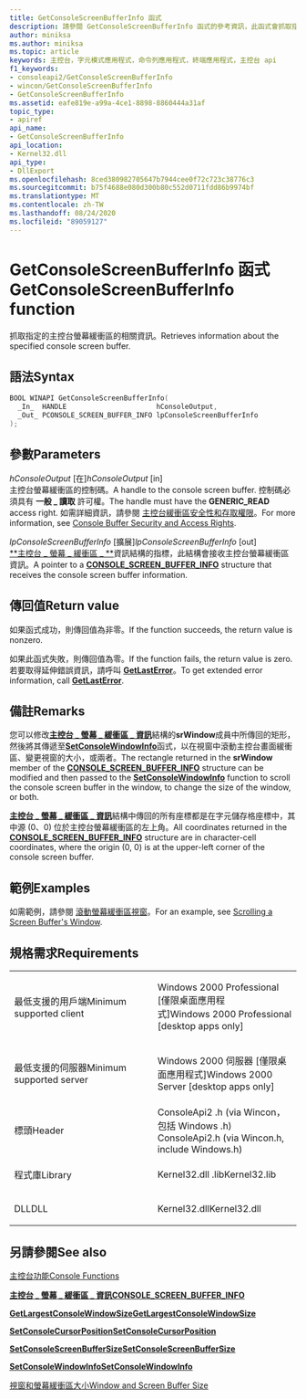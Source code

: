 ```yaml
---
title: GetConsoleScreenBufferInfo 函式
description: 請參閱 GetConsoleScreenBufferInfo 函式的參考資訊，此函式會抓取指定的主控台螢幕緩衝區的相關資訊。
author: miniksa
ms.author: miniksa
ms.topic: article
keywords: 主控台，字元模式應用程式，命令列應用程式，終端應用程式，主控台 api
f1_keywords:
- consoleapi2/GetConsoleScreenBufferInfo
- wincon/GetConsoleScreenBufferInfo
- GetConsoleScreenBufferInfo
ms.assetid: eafe819e-a99a-4ce1-8898-8860444a31af
topic_type:
- apiref
api_name:
- GetConsoleScreenBufferInfo
api_location:
- Kernel32.dll
api_type:
- DllExport
ms.openlocfilehash: 8ced380982705647b7944cee0f72c723c38776c3
ms.sourcegitcommit: b75f4688e080d300b80c552d0711fdd86b9974bf
ms.translationtype: MT
ms.contentlocale: zh-TW
ms.lasthandoff: 08/24/2020
ms.locfileid: "89059127"
---
```

# <a name="getconsolescreenbufferinfo-function"></a><span data-ttu-id="9c80a-104">GetConsoleScreenBufferInfo 函式</span><span class="sxs-lookup"><span data-stu-id="9c80a-104">GetConsoleScreenBufferInfo function</span></span>


<span data-ttu-id="9c80a-105">抓取指定的主控台螢幕緩衝區的相關資訊。</span><span class="sxs-lookup"><span data-stu-id="9c80a-105">Retrieves information about the specified console screen buffer.</span></span>

<a name="syntax"></a><span data-ttu-id="9c80a-106">語法</span><span class="sxs-lookup"><span data-stu-id="9c80a-106">Syntax</span></span>
------

```C
BOOL WINAPI GetConsoleScreenBufferInfo(
  _In_  HANDLE                      hConsoleOutput,
  _Out_ PCONSOLE_SCREEN_BUFFER_INFO lpConsoleScreenBufferInfo
);
```

<a name="parameters"></a><span data-ttu-id="9c80a-107">參數</span><span class="sxs-lookup"><span data-stu-id="9c80a-107">Parameters</span></span>
----------

<span data-ttu-id="9c80a-108">*hConsoleOutput* \[在\]</span><span class="sxs-lookup"><span data-stu-id="9c80a-108">*hConsoleOutput* \[in\]</span></span>  
<span data-ttu-id="9c80a-109">主控台螢幕緩衝區的控制碼。</span><span class="sxs-lookup"><span data-stu-id="9c80a-109">A handle to the console screen buffer.</span></span> <span data-ttu-id="9c80a-110">控制碼必須具有 **一般 \_ 讀取** 許可權。</span><span class="sxs-lookup"><span data-stu-id="9c80a-110">The handle must have the **GENERIC\_READ** access right.</span></span> <span data-ttu-id="9c80a-111">如需詳細資訊，請參閱 [主控台緩衝區安全性和存取權限](console-buffer-security-and-access-rights.md)。</span><span class="sxs-lookup"><span data-stu-id="9c80a-111">For more information, see [Console Buffer Security and Access Rights](console-buffer-security-and-access-rights.md).</span></span>

<span data-ttu-id="9c80a-112">*lpConsoleScreenBufferInfo* \[擴展\]</span><span class="sxs-lookup"><span data-stu-id="9c80a-112">*lpConsoleScreenBufferInfo* \[out\]</span></span>  
<span data-ttu-id="9c80a-113">[\*\*主控台 \_ 螢幕 \_ 緩衝區 \_ \*\*](console-screen-buffer-info-str.md)資訊結構的指標，此結構會接收主控台螢幕緩衝區資訊。</span><span class="sxs-lookup"><span data-stu-id="9c80a-113">A pointer to a [**CONSOLE\_SCREEN\_BUFFER\_INFO**](console-screen-buffer-info-str.md) structure that receives the console screen buffer information.</span></span>

<a name="return-value"></a><span data-ttu-id="9c80a-114">傳回值</span><span class="sxs-lookup"><span data-stu-id="9c80a-114">Return value</span></span>
------------

<span data-ttu-id="9c80a-115">如果函式成功，則傳回值為非零。</span><span class="sxs-lookup"><span data-stu-id="9c80a-115">If the function succeeds, the return value is nonzero.</span></span>

<span data-ttu-id="9c80a-116">如果此函式失敗，則傳回值為零。</span><span class="sxs-lookup"><span data-stu-id="9c80a-116">If the function fails, the return value is zero.</span></span> <span data-ttu-id="9c80a-117">若要取得延伸錯誤資訊，請呼叫 [**GetLastError**](https://msdn.microsoft.com/library/windows/desktop/ms679360)。</span><span class="sxs-lookup"><span data-stu-id="9c80a-117">To get extended error information, call [**GetLastError**](https://msdn.microsoft.com/library/windows/desktop/ms679360).</span></span>

<a name="remarks"></a><span data-ttu-id="9c80a-118">備註</span><span class="sxs-lookup"><span data-stu-id="9c80a-118">Remarks</span></span>
-------

<span data-ttu-id="9c80a-119">您可以修改[**主控台 \_ 螢幕 \_ 緩衝區 \_ 資訊**](console-screen-buffer-info-str.md)結構的**srWindow**成員中所傳回的矩形，然後將其傳遞至[**SetConsoleWindowInfo**](setconsolewindowinfo.md)函式，以在視窗中滾動主控台畫面緩衝區、變更視窗的大小，或兩者。</span><span class="sxs-lookup"><span data-stu-id="9c80a-119">The rectangle returned in the **srWindow** member of the [**CONSOLE\_SCREEN\_BUFFER\_INFO**](console-screen-buffer-info-str.md) structure can be modified and then passed to the [**SetConsoleWindowInfo**](setconsolewindowinfo.md) function to scroll the console screen buffer in the window, to change the size of the window, or both.</span></span>

<span data-ttu-id="9c80a-120">[**主控台 \_ 螢幕 \_ 緩衝區 \_ 資訊**](console-screen-buffer-info-str.md)結構中傳回的所有座標都是在字元儲存格座標中，其中源 (0、0) 位於主控台螢幕緩衝區的左上角。</span><span class="sxs-lookup"><span data-stu-id="9c80a-120">All coordinates returned in the [**CONSOLE\_SCREEN\_BUFFER\_INFO**](console-screen-buffer-info-str.md) structure are in character-cell coordinates, where the origin (0, 0) is at the upper-left corner of the console screen buffer.</span></span>

<a name="examples"></a><span data-ttu-id="9c80a-121">範例</span><span class="sxs-lookup"><span data-stu-id="9c80a-121">Examples</span></span>
--------

<span data-ttu-id="9c80a-122">如需範例，請參閱 [滾動螢幕緩衝區視窗](scrolling-a-screen-buffer-s-window.md)。</span><span class="sxs-lookup"><span data-stu-id="9c80a-122">For an example, see [Scrolling a Screen Buffer's Window](scrolling-a-screen-buffer-s-window.md).</span></span>

<a name="requirements"></a><span data-ttu-id="9c80a-123">規格需求</span><span class="sxs-lookup"><span data-stu-id="9c80a-123">Requirements</span></span>
------------

<table>
<colgroup>
<col width="50%" />
<col width="50%" />
</colgroup>
<tbody>
<tr class="odd">
<td><p><span data-ttu-id="9c80a-124">最低支援的用戶端</span><span class="sxs-lookup"><span data-stu-id="9c80a-124">Minimum supported client</span></span></p></td>
<td><p><span data-ttu-id="9c80a-125">Windows 2000 Professional [僅限桌面應用程式]</span><span class="sxs-lookup"><span data-stu-id="9c80a-125">Windows 2000 Professional [desktop apps only]</span></span></p></td>
</tr>
<tr class="even">
<td><p><span data-ttu-id="9c80a-126">最低支援的伺服器</span><span class="sxs-lookup"><span data-stu-id="9c80a-126">Minimum supported server</span></span></p></td>
<td><p><span data-ttu-id="9c80a-127">Windows 2000 伺服器 [僅限桌面應用程式]</span><span class="sxs-lookup"><span data-stu-id="9c80a-127">Windows 2000 Server [desktop apps only]</span></span></p></td>
</tr>
<tr class="odd">
<td><p><span data-ttu-id="9c80a-128">標頭</span><span class="sxs-lookup"><span data-stu-id="9c80a-128">Header</span></span></p></td>
<td><span data-ttu-id="9c80a-129">ConsoleApi2 .h (via Wincon，包括 Windows .h) </span><span class="sxs-lookup"><span data-stu-id="9c80a-129">ConsoleApi2.h (via Wincon.h, include Windows.h)</span></span></td>
</tr>
<tr class="even">
<td><p><span data-ttu-id="9c80a-130">程式庫</span><span class="sxs-lookup"><span data-stu-id="9c80a-130">Library</span></span></p></td>
<td><span data-ttu-id="9c80a-131">Kernel32.dll .lib</span><span class="sxs-lookup"><span data-stu-id="9c80a-131">Kernel32.lib</span></span></td>
</tr>
<tr class="odd">
<td><p><span data-ttu-id="9c80a-132">DLL</span><span class="sxs-lookup"><span data-stu-id="9c80a-132">DLL</span></span></p></td>
<td><span data-ttu-id="9c80a-133">Kernel32.dll</span><span class="sxs-lookup"><span data-stu-id="9c80a-133">Kernel32.dll</span></span></td>
</tr>
<tr class="even">
</tr>
<tr class="odd">
</tr>
<tr class="even">
</tr>
</tbody>
</table>

## <a name="span-idsee_alsospansee-also"></a><span data-ttu-id="9c80a-134"><span id="see_also"></span>另請參閱</span><span class="sxs-lookup"><span data-stu-id="9c80a-134"><span id="see_also"></span>See also</span></span>


[<span data-ttu-id="9c80a-135">主控台功能</span><span class="sxs-lookup"><span data-stu-id="9c80a-135">Console Functions</span></span>](console-functions.md)

[<span data-ttu-id="9c80a-136">**主控台 \_ 螢幕 \_ 緩衝區 \_ 資訊**</span><span class="sxs-lookup"><span data-stu-id="9c80a-136">**CONSOLE\_SCREEN\_BUFFER\_INFO**</span></span>](console-screen-buffer-info-str.md)

[<span data-ttu-id="9c80a-137">**GetLargestConsoleWindowSize**</span><span class="sxs-lookup"><span data-stu-id="9c80a-137">**GetLargestConsoleWindowSize**</span></span>](getlargestconsolewindowsize.md)

[<span data-ttu-id="9c80a-138">**SetConsoleCursorPosition**</span><span class="sxs-lookup"><span data-stu-id="9c80a-138">**SetConsoleCursorPosition**</span></span>](setconsolecursorposition.md)

[<span data-ttu-id="9c80a-139">**SetConsoleScreenBufferSize**</span><span class="sxs-lookup"><span data-stu-id="9c80a-139">**SetConsoleScreenBufferSize**</span></span>](setconsolescreenbuffersize.md)

[<span data-ttu-id="9c80a-140">**SetConsoleWindowInfo**</span><span class="sxs-lookup"><span data-stu-id="9c80a-140">**SetConsoleWindowInfo**</span></span>](setconsolewindowinfo.md)

[<span data-ttu-id="9c80a-141">視窗和螢幕緩衝區大小</span><span class="sxs-lookup"><span data-stu-id="9c80a-141">Window and Screen Buffer Size</span></span>](window-and-screen-buffer-size.md)

 

 





